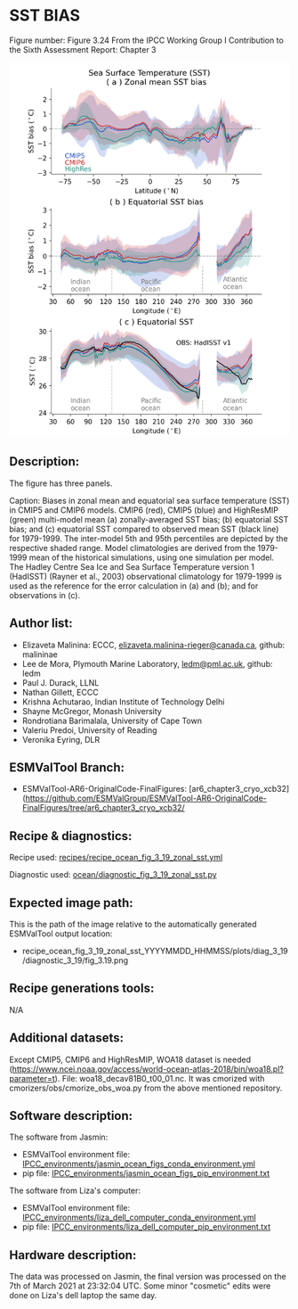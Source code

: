 
SST BIAS
============

Figure number: Figure 3.24
From the IPCC Working Group I Contribution to the Sixth Assessment Report: Chapter 3

![Figure 3.24](../images/ar6_wg1_chap3_fig3_24_sst_bias.png?raw=true)

Description:
------------
The figure has three panels. 

Caption: Biases in zonal mean and equatorial sea surface temperature (SST) in CMIP5 and CMIP6 models. 
CMIP6 (red), CMIP5 (blue) and HighResMIP (green) multi-model mean (a) zonally-averaged SST bias; 
(b) equatorial SST bias; and (c) equatorial SST compared to observed mean SST (black line) for 
1979-1999. The inter-model 5th and 95th percentiles are depicted by the respective shaded range. 
Model climatologies are derived from the 1979-1999 mean of the historical simulations,
using one simulation per model. The Hadley Centre Sea Ice and Sea Surface Temperature version 1
(HadISST) (Rayner et al., 2003) observational climatology for 1979-1999 is used as the reference 
for the error calculation in (a) and (b); and for observations in (c). 

Author list:
------------
- Elizaveta Malinina: ECCC, elizaveta.malinina-rieger@canada.ca, github: malininae
- Lee de Mora, Plymouth Marine Laboratory, ledm@pml.ac.uk, github: ledm
- Paul J. Durack, LLNL
- Nathan Gillett, ECCC
- Krishna Achutarao, Indian Institute of Technology Delhi
- Shayne McGregor, Monash University
- Rondrotiana Barimalala, University of Cape Town
- Valeriu Predoi, University of Reading
- Veronika Eyring, DLR

ESMValTool Branch:
------------------
- ESMValTool-AR6-OriginalCode-FinalFigures: [ar6_chapter3_cryo_xcb32](https://github.com/ESMValGroup/ESMValTool-AR6-OriginalCode-FinalFigures/tree/ar6_chapter3_cryo_xcb32/

Recipe & diagnostics:
---------------------
Recipe used: [recipes/recipe_ocean_fig_3_19_zonal_sst.yml](https://github.com/ESMValGroup/ESMValTool-AR6-OriginalCode-FinalFigures/blob/ar6_chapter3_cryo_xcb32/esmvaltool/recipes/recipe_ocean_fig_3_19_zonal_sst.yml)

Diagnostic used: [ocean/diagnostic_fig_3_19_zonal_sst.py](https://github.com/ESMValGroup/ESMValTool-AR6-OriginalCode-FinalFigures/blob/ar6_chapter3_cryo_xcb32/esmvaltool/diag_scripts/ocean/diagnostic_fig_3_19_zonal_sst.py)

Expected image path:
--------------------
This is the path of the image relative to the automatically generated ESMValTool output location:
- recipe_ocean_fig_3_19_zonal_sst_YYYYMMDD_HHMMSS/plots/diag_3_19/diagnostic_3_19/fig_3.19.png

Recipe generations tools: 
-------------------------
N/A


Additional datasets:
--------------------
Except CMIP5, CMIP6 and HighResMIP, WOA18 dataset is needed 
(https://www.ncei.noaa.gov/access/world-ocean-atlas-2018/bin/woa18.pl?parameter=t). File: woa18_decav81B0_t00_01.nc. 
It was cmorized with cmorizers/obs/cmorize_obs_woa.py from the above mentioned repository.


Software description:
---------------------
The software from Jasmin:
- ESMValTool environment file: [IPCC_environments/jasmin_ocean_figs_conda_environment.yml](https://github.com/ESMValGroup/ESMValTool-AR6-OriginalCode-FinalFigures/blob/main/IPCC_environments/development_ar6_chap_3_ocean_environment.yml)
- pip file: [IPCC_environments/jasmin_ocean_figs_pip_environment.txt](https://github.com/ESMValGroup/ESMValTool-AR6-OriginalCode-FinalFigures/blob/main/IPCC_environments/development_ar6_chap_3_ocean_pip_environment.txt)

The software from Liza's computer:
- ESMValTool environment file: [IPCC_environments/liza_dell_computer_conda_environment.yml](https://github.com/ESMValGroup/ESMValTool-AR6-OriginalCode-FinalFigures/blob/main/IPCC_environments/liza_dell_computer_conda_environment.yml)
- pip file: [IPCC_environments/liza_dell_computer_pip_environment.txt](https://github.com/ESMValGroup/ESMValTool-AR6-OriginalCode-FinalFigures/blob/main/IPCC_environments/liza_dell_computer_pip_environment.txt)


Hardware description:
---------------------
The data was processed on Jasmin, the final version was processed on the 7th of March 2021 at 23:32:04 UTC.
Some minor "cosmetic" edits were done on Liza's dell laptop the same day.